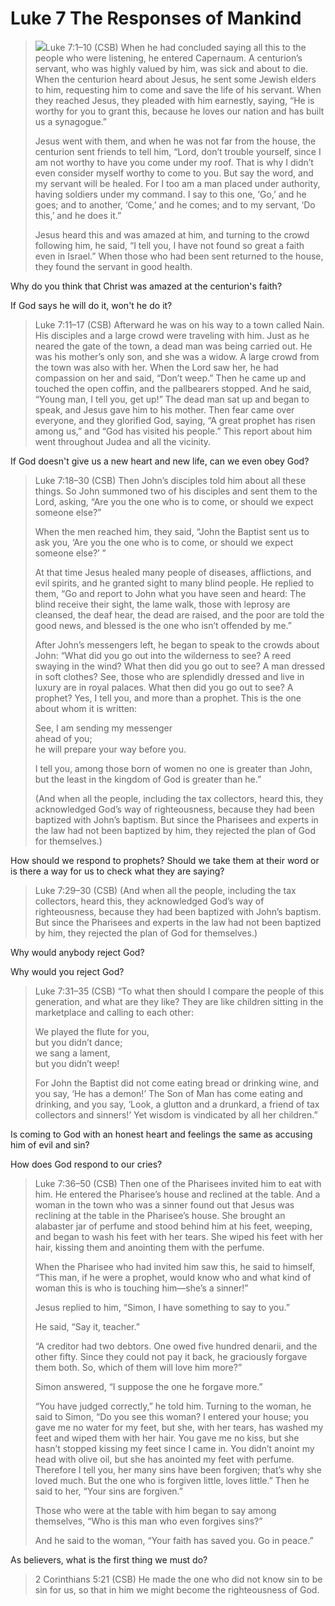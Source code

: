 # Luke 7 The Responses of Mankind

><img class="intro-right" src="/images/art-luke.jpg">Luke 7:1–10 (CSB) When he had concluded saying all this to the people who were listening, he entered Capernaum. A centurion’s servant, who was highly valued by him, was sick and about to die. When the centurion heard about Jesus, he sent some Jewish elders to him, requesting him to come and save the life of his servant. When they reached Jesus, they pleaded with him earnestly, saying, “He is worthy for you to grant this, because he loves our nation and has built us a synagogue.”
>
>Jesus went with them, and when he was not far from the house, the centurion sent friends to tell him, “Lord, don’t trouble yourself, since I am not worthy to have you come under my roof. That is why I didn’t even consider myself worthy to come to you. But say the word, and my servant will be healed. For I too am a man placed under authority, having soldiers under my command. I say to this one, ‘Go,’ and he goes; and to another, ‘Come,’ and he comes; and to my servant, ‘Do this,’ and he does it.”
>
>Jesus heard this and was amazed at him, and turning to the crowd following him, he said, “I tell you, I have not found so great a faith even in Israel.” When those who had been sent returned to the house, they found the servant in good health.

Why do you think that Christ was amazed at the centurion's faith?

If God says he will do it, won't he do it?

>Luke 7:11–17 (CSB) Afterward he was on his way to a town called Nain. His disciples and a large crowd were traveling with him.  Just as he neared the gate of the town, a dead man was being carried out. He was his mother’s only son, and she was a widow. A large crowd from the town was also with her.  When the Lord saw her, he had compassion on her and said, “Don’t weep.”  Then he came up and touched the open coffin, and the pallbearers stopped. And he said, “Young man, I tell you, get up!”  The dead man sat up and began to speak, and Jesus gave him to his mother.  Then fear came over everyone, and they glorified God, saying, “A great prophet has risen among us,” and “God has visited his people.”  This report about him went throughout Judea and all the vicinity.

If God doesn't give us a new heart and new life, can we even obey God?

>Luke 7:18–30 (CSB) Then John’s disciples told him about all these things. So John summoned two of his disciples  and sent them to the Lord, asking, “Are you the one who is to come, or should we expect someone else?”
>
>When the men reached him, they said, “John the Baptist sent us to ask you, ‘Are you the one who is to come, or should we expect someone else?’ ”
>
>At that time Jesus healed many people of diseases, afflictions, and evil spirits, and he granted sight to many blind people.  He replied to them, “Go and report to John what you have seen and heard: The blind receive their sight, the lame walk, those with leprosy are cleansed, the deaf hear, the dead are raised, and the poor are told the good news,  and blessed is the one who isn’t offended by me.”
>
>After John’s messengers left, he began to speak to the crowds about John: “What did you go out into the wilderness to see? A reed swaying in the wind?  What then did you go out to see? A man dressed in soft clothes? See, those who are splendidly dressed and live in luxury are in royal palaces.  What then did you go out to see? A prophet? Yes, I tell you, and more than a prophet.  This is the one about whom it is written:
>
>See, I am sending my messenger  
>ahead of you;  
>he will prepare your way before you.
>
>I tell you, among those born of women no one is greater than John, but the least in the kingdom of God is greater than he.”
>
>(And when all the people, including the tax collectors, heard this, they acknowledged God’s way of righteousness, because they had been baptized with John’s baptism.  But since the Pharisees and experts in the law had not been baptized by him, they rejected the plan of God for themselves.)

How should we respond to prophets? Should we take them at their word or is there a way for us to check what they are saying?

>Luke 7:29–30 (CSB) (And when all the people, including the tax collectors, heard this, they acknowledged God’s way of righteousness, because they had been baptized with John’s baptism.  But since the Pharisees and experts in the law had not been baptized by him, they rejected the plan of God for themselves.)

Why would anybody reject God?

Why would you reject God?

>Luke 7:31–35 (CSB) “To what then should I compare the people of this generation, and what are they like?  They are like children sitting in the marketplace and calling to each other:
>
>We played the flute for you,  
>but you didn’t dance;  
>we sang a lament,  
>but you didn’t weep!
>
>For John the Baptist did not come eating bread or drinking wine, and you say, ‘He has a demon!’  The Son of Man has come eating and drinking, and you say, ‘Look, a glutton and a drunkard, a friend of tax collectors and sinners!’  Yet wisdom is vindicated by all her children.”

Is coming to God with an honest heart and feelings the same as accusing him of evil and sin?

How does God respond to our cries?

>Luke 7:36–50 (CSB) Then one of the Pharisees invited him to eat with him. He entered the Pharisee’s house and reclined at the table.  And a woman in the town who was a sinner found out that Jesus was reclining at the table in the Pharisee’s house. She brought an alabaster jar of perfume  and stood behind him at his feet, weeping, and began to wash his feet with her tears. She wiped his feet with her hair, kissing them and anointing them with the perfume.
>
>When the Pharisee who had invited him saw this, he said to himself, “This man, if he were a prophet, would know who and what kind of woman this is who is touching him—she’s a sinner!”
>
>Jesus replied to him, “Simon, I have something to say to you.”
>
>He said, “Say it, teacher.”
>
>“A creditor had two debtors. One owed five hundred denarii, and the other fifty.  Since they could not pay it back, he graciously forgave them both. So, which of them will love him more?”
>
>Simon answered, “I suppose the one he forgave more.”
>
>“You have judged correctly,” he told him.  Turning to the woman, he said to Simon, “Do you see this woman? I entered your house; you gave me no water for my feet, but she, with her tears, has washed my feet and wiped them with her hair.  You gave me no kiss, but she hasn’t stopped kissing my feet since I came in.  You didn’t anoint my head with olive oil, but she has anointed my feet with perfume.  Therefore I tell you, her many sins have been forgiven; that’s why she loved much. But the one who is forgiven little, loves little.”  Then he said to her, “Your sins are forgiven.”
>
>Those who were at the table with him began to say among themselves, “Who is this man who even forgives sins?”
>
>And he said to the woman, “Your faith has saved you. Go in peace.”

As believers, what is the first thing we must do?


>2 Corinthians 5:21 (CSB)  He made the one who did not know sin to be sin for us, so that in him we might become the righteousness of God.
